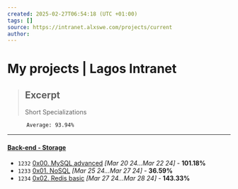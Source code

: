 ```yaml
---
created: 2025-02-27T06:54:18 (UTC +01:00)
tags: []
source: https://intranet.alxswe.com/projects/current
author: 
---
```


# My projects | Lagos Intranet

> ## Excerpt
> Short Specializations
        
        
          Average: 93.94%

---
#### [Back-end - Storage](https://intranet.alxswe.com/projects/current#collapse-block-142)

-   `1232` [0x00. MySQL advanced](https://intranet.alxswe.com/projects/1232) _\[Mar 20 24...Mar 22 24\]_ - **101.18%**
-   `1233` [0x01. NoSQL](https://intranet.alxswe.com/projects/1233) _\[Mar 25 24...Mar 27 24\]_ - **36.59%**
-   `1234` [0x02. Redis basic](https://intranet.alxswe.com/projects/1234) _\[Mar 27 24...Mar 28 24\]_ - **143.33%**
